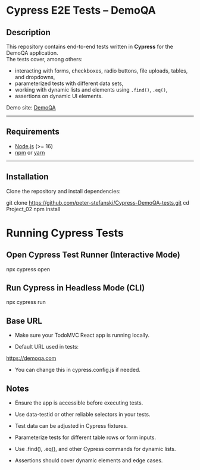 # Cypress E2E Tests – DemoQA

## Description
This repository contains end-to-end tests written in **Cypress** for the DemoQA application.  
The tests cover, among others:
- interacting with forms, checkboxes, radio buttons, file uploads, tables, and dropdowns,
- parameterized tests with different data sets,
- working with dynamic lists and elements using `.find()`, `.eq()`,
- assertions on dynamic UI elements.

Demo site: [DemoQA](https://demoqa.com)

---

## Requirements
- [Node.js](https://nodejs.org/) (>= 16)
- [npm](https://www.npmjs.com/) or [yarn](https://yarnpkg.com/)

---

## Installation
Clone the repository and install dependencies:


git clone https://github.com/peter-stefanski/Cypress-DemoQA-tests.git
cd Project_02
npm install

# Running Cypress Tests

## Open Cypress Test Runner (Interactive Mode)

npx cypress open

## Run Cypress in Headless Mode (CLI)
npx cypress run

## Base URL

- Make sure your TodoMVC React app is running locally.

- Default URL used in tests:

https://demoqa.com

- You can change this in cypress.config.js if needed.

## Notes

- Ensure the app is accessible before executing tests.

- Use data-testid or other reliable selectors in your tests.

- Test data can be adjusted in Cypress fixtures.

- Parameterize tests for different table rows or form inputs.

- Use .find(), .eq(), and other Cypress commands for dynamic lists.

- Assertions should cover dynamic elements and edge cases.
